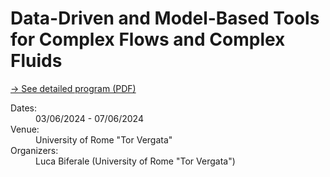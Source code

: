 # Data-Driven and Model-Based Tools for Complex Flows and Complex Fluids

[→ See detailed program (PDF)](../resources/Aqtivate%20School%20-%20CFD%20-%20UNITOV.pdf)

<dl class="event-info">
  <dt>Dates:</dt>
  <dd>03/06/2024 - 07/06/2024</dd>
  
  <dt>Venue:</dt>
  <dd>University of Rome "Tor Vergata"</dd>
  
  <dt>Organizers:</dt>
  <dd>Luca Biferale (University of Rome "Tor Vergata")</dd>
</dl>



